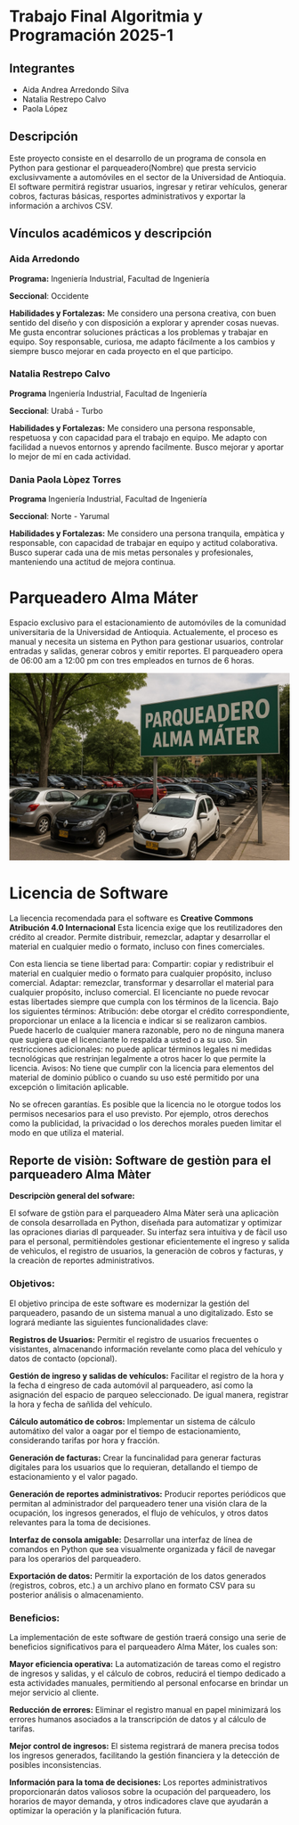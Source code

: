 # Trabajo Final Algoritmia y Programación 2025-1
## Integrantes
- Aida Andrea Arredondo Silva
- Natalia Restrepo Calvo
- Paola López
 

## Descripción
Este proyecto consiste en el desarrollo de un programa de consola en Python para gestionar el parqueadero(Nombre) que presta servicio exclusivvamente a automóviles en el sector de la Universidad de Antioquia. El software permitirá registrar usuarios, ingresar y retirar vehículos, generar cobros, facturas básicas, resportes administrativos y exportar la información a archivos CSV.

## Vínculos académicos y descripción

### Aida Arredondo

**Programa:** Ingeniería Industrial, Facultad de Ingeniería

**Seccional**: Occidente

**Habilidades y Fortalezas:** Me considero una persona creativa, con buen sentido del diseño y con disposición a explorar y aprender cosas nuevas. Me gusta encontrar soluciones prácticas a los problemas y trabajar en equipo. Soy responsable, curiosa, me adapto fácilmente a los cambios y siempre busco mejorar en cada proyecto en el que participo.

### Natalia Restrepo Calvo

**Programa** Ingeniería Industrial, Facultad de Ingeniería 

**Seccional**: Urabá - Turbo

**Habilidades y Fortalezas:** Me considero una persona responsable, respetuosa y con capacidad para el trabajo en equipo. Me adapto con facilidad a nuevos entornos y aprendo facilmente. Busco mejorar y aportar lo mejor de mí en cada actividad.  

### Dania Paola Lòpez Torres

**Programa** Ingeniería Industrial, Facultad de Ingeniería

**Seccional**: Norte - Yarumal

**Habilidades y Fortalezas:** Me considero una persona tranquila, empàtica y responsable, con capacidad de trabajar en equipo y actitud colaborativa. Busco superar cada una de mis metas personales y profesionales, manteniendo una actitud de mejora continua. 

# Parqueadero Alma Máter 
Espacio exclusivo para el estacionamiento de automóviles de la comunidad universitaria de la Universidad de Antioquia. Actualemente, el proceso es manual y necesita un sistema en Python para gestionar usuarios, controlar entradas y salidas, generar cobros y emitir reportes. El parqueadero opera de 06:00 am a 12:00 pm con tres empleados en turnos de 6 horas. 

![Parqueadero Alma Máter](2B176324-633B-4F82-A0E6-C8611C543770.png)

# Licencia de Software
La liecencia recomendada para el software es **Creative Commons Atribución 4.0 Internacional**
Esta licencia exige que los reutilizadores den crédito al creador. Permite distribuir, remezclar, adaptar y desarrollar el material en cualquier medio o formato, incluso con fines comerciales.

Con esta liencia se tiene libertad para:
Compartir: copiar y redistribuir el material en cualquier medio o formato para cualquier propósito, incluso comercial.
Adaptar: remezclar, transformar y desarrollar el material para cualquier propósito, incluso comercial.
El licenciante no puede revocar estas libertades siempre que cumpla con los términos de la licencia.
Bajo los siguientes términos:
Atribución: debe otorgar el crédito correspondiente, proporcionar un enlace a la licencia e indicar si se realizaron cambios. Puede hacerlo de cualquier manera razonable, pero no de ninguna manera que sugiera que el licenciante lo respalda a usted o a su uso.
Sin restricciones adicionales: no puede aplicar términos legales ni medidas tecnológicas que restrinjan legalmente a otros hacer lo que permite la licencia.
Avisos:
No tiene que cumplir con la licencia para elementos del material de dominio público o cuando su uso esté permitido por una excepción o limitación aplicable.

No se ofrecen garantías. Es posible que la licencia no le otorgue todos los permisos necesarios para el uso previsto. Por ejemplo, otros derechos como la publicidad, la privacidad o los derechos morales pueden limitar el modo en que utiliza el material.


## Reporte de visiòn: Software de gestiòn para el parqueadero Alma Màter
**Descripciòn general del sofware:** 

El sofware de gstiòn para el parqueadero Alma Màter serà una aplicaciòn de consola desarrollada en Python, diseñada para automatizar y optimizar las opraciones diarias dl parqueader. Su interfaz sera intuitiva y de fàcil uso para el personal, permitièndoles gestionar eficientemente el ingreso y salida de vehìculos, el registro de usuarios, la generaciòn de cobros y facturas, y la creaciòn de reportes administrativos.

### **Objetivos:**
El objetivo principa de este software es modernizar la gestión del parqueadero, pasando de un sistema manual a uno digitalizado. Esto se logrará mediante las siguientes funcionalidades clave:

**Registros de Usuarios:** Permitir el registro de usuarios frecuentes o visistantes, almacenando información revelante como placa del vehículo y datos de contacto (opcional).

**Gestión de ingreso y salidas de vehículos:** Facilitar el registro de la hora y la fecha d eingreso de cada automóvil al parqueadero, así como la asignación del espacio de parqueo seleccionado. De igual manera, registrar la hora y fecha de sañlida del vehículo. 

**Cálculo automático de cobros:** Implementar un sistema de cálculo automátixo del valor a oagar por el tiempo de estacionamiento, considerando tarifas por hora y fracción. 

**Generación de facturas:** Crear la funcinalidad para generar facturas digitales para los usuarios que lo requieran, detallando el tiempo de estacionamiento y el valor pagado. 

**Generación de reportes administrativos:** Producir reportes periódicos que permitan al administrador del parqueadero tener una visión clara de la ocupación, los ingresos generados, el flujo de vehículos, y otros datos relevantes para la toma de decisiones. 

**Interfaz de consola amigable:** Desarrollar una interfaz de línea de comandos en Python que sea visualmente organizada y fácil de navegar para los operarios del parqueadero.

**Exportación de datos:** Permitir la exportación de los datos generados (registros, cobros, etc.) a un archivo plano en formato CSV para su posterior análisis o almacenamiento.

### **Beneficios:**
La implementación de este software de gestión traerá consigo una serie de beneficios significativos para el parqueadero Alma Máter, los cuales son:

**Mayor eficiencia operativa:** La automatización de tareas como el registro de ingresos y salidas, y el cálculo de cobros, reducirá el tiempo dedicado a esta actividades manuales, permitiendo al personal enfocarse en brindar un mejor servicio al cliente. 

**Reducción de errores:** Eliminar el registro manual en papel minimizará los errores humanos asociados a la transcripción de datos y al cálculo de tarifas.

**Mejor control de ingresos:** El sistema registrará de manera precisa todos los ingresos generados, facilitando la gestión financiera y la detección de posibles inconsistencias.

**Información para la toma de decisiones:** Los reportes administrativos proporcionarán datos valiosos sobre la ocupación del parqueadero, los horarios de mayor demanda, y otros indicadores clave que ayudarán a optimizar la operación y la planificación futura.
